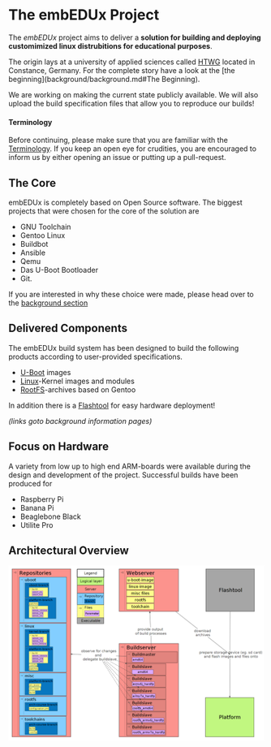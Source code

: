 # The **embEDUx** Project
The *embEDUx* project aims to deliver a **solution for building and deploying customimized
linux distrubitions for educational purposes**.

The origin lays at a university of applied sciences called
[HTWG](http://www.htwg-konstanz.de/English.20.0.html) located in Constance,
Germany.  For the complete story have a look at the [the
beginning](background/background.md#The Beginning).

We are working on making the current state publicly available.  We will also
upload the build specification files that allow you to reproduce our builds!

#### Terminology
Before continuing, please make sure that you are familiar with the
[Terminology](background/common/terminology.md). If you keep an open eye for
crudities, you are encouraged to inform us by either opening an issue or putting
up a pull-request.

## The Core
embEDUx is completely based on Open Source software. The biggest projects that
were chosen for the core of the solution are

* GNU Toolchain
* Gentoo Linux
* Buildbot
* Ansible
* Qemu
* Das U-Boot Bootloader
* Git.

If you are interested in why these choice were made, please head over to the
[background section](background/background.md)

## Delivered Components
The embEDUx build system has been designed to build the following products
according to user-provided specifications. 


* [U-Boot](background/uboot.md) images
* [Linux](background/linux.md)-Kernel images and modules
* [RootFS](background/rootfs.md)-archives based on Gentoo

In addition there is a [Flashtool](background/flashtool.md) for easy hardware deployment!

*(links goto background information pages)*

## Focus on Hardware
A variety from low up to high end ARM-boards were available during the design
and development of the project. Successful builds have been produced for

* Raspberry Pi
* Banana Pi
* Beaglebone Black
* Utilite Pro

## Architectural Overview
[![](background/common/img/architectural_overview.png)](background/common/img/architectural_overview.png)
